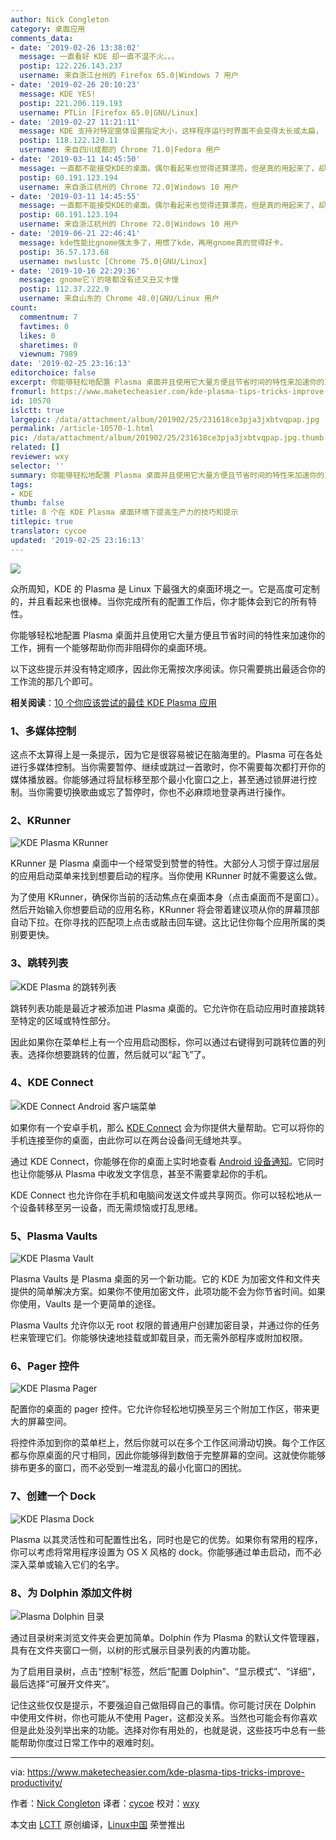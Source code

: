 ```yaml
---
author: Nick Congleton
category: 桌面应用
comments_data:
- date: '2019-02-26 13:38:02'
  message: 一直看好 KDE 却一直不温不火。。。
  postip: 122.226.143.237
  username: 来自浙江台州的 Firefox 65.0|Windows 7 用户
- date: '2019-02-26 20:10:23'
  message: KDE YES!
  postip: 221.206.119.193
  username: PTLin [Firefox 65.0|GNU/Linux]
- date: '2019-02-27 11:21:11'
  message: KDE 支持对特定窗体设置指定大小，这样程序运行时界面不会变得太长或太扁， 不好操作。不知道 Gnome 3 又没有类似插件。
  postip: 118.122.120.11
  username: 来自四川成都的 Chrome 71.0|Fedora 用户
- date: '2019-03-11 14:45:50'
  message: 一直都不能接受KDE的桌面。偶尔看起来也觉得还算漂亮，但是真的用起来了，却十分不舒服，所以我还是比较讨厌KDE。
  postip: 60.191.123.194
  username: 来自浙江杭州的 Chrome 72.0|Windows 10 用户
- date: '2019-03-11 14:45:55'
  message: 一直都不能接受KDE的桌面。偶尔看起来也觉得还算漂亮，但是真的用起来了，却十分不舒服，所以我还是比较讨厌KDE。
  postip: 60.191.123.194
  username: 来自浙江杭州的 Chrome 72.0|Windows 10 用户
- date: '2019-06-21 22:46:41'
  message: kde性能比gnome强太多了，用惯了kde，再用gnome真的觉得好卡。
  postip: 36.57.173.68
  username: nwslustc [Chrome 75.0|GNU/Linux]
- date: '2019-10-16 22:29:36'
  message: gnome它丫的啥都没有还又丑又卡慢
  postip: 112.37.222.9
  username: 来自山东的 Chrome 48.0|GNU/Linux 用户
count:
  commentnum: 7
  favtimes: 0
  likes: 0
  sharetimes: 0
  viewnum: 7989
date: '2019-02-25 23:16:13'
editorchoice: false
excerpt: 你能够轻松地配置 Plasma 桌面并且使用它大量方便且节省时间的特性来加速你的工作，拥有一个能够帮助你而非阻碍你的桌面环境。
fromurl: https://www.maketecheasier.com/kde-plasma-tips-tricks-improve-productivity/
id: 10570
islctt: true
largepic: /data/attachment/album/201902/25/231618ce3pja3jxbtvqpap.jpg
permalink: /article-10570-1.html
pic: /data/attachment/album/201902/25/231618ce3pja3jxbtvqpap.jpg.thumb.jpg
related: []
reviewer: wxy
selector: ''
summary: 你能够轻松地配置 Plasma 桌面并且使用它大量方便且节省时间的特性来加速你的工作，拥有一个能够帮助你而非阻碍你的桌面环境。
tags:
- KDE
thumb: false
title: 8 个在 KDE Plasma 桌面环境下提高生产力的技巧和提示
titlepic: true
translator: cycoe
updated: '2019-02-25 23:16:13'
---
```


![](/data/attachment/album/201902/25/231618ce3pja3jxbtvqpap.jpg)


众所周知，KDE 的 Plasma 是 Linux 下最强大的桌面环境之一。它是高度可定制的，并且看起来也很棒。当你完成所有的配置工作后，你才能体会到它的所有特性。


你能够轻松地配置 Plasma 桌面并且使用它大量方便且节省时间的特性来加速你的工作，拥有一个能够帮助你而非阻碍你的桌面环境。


以下这些提示并没有特定顺序，因此你无需按次序阅读。你只需要挑出最适合你的工作流的那几个即可。


**相关阅读**：[10 个你应该尝试的最佳 KDE Plasma 应用](https://www.maketecheasier.com/10-best-kde-plasma-applications/ "10 of the Best KDE Plasma Applications You Should Try")


### 1、多媒体控制


这点不太算得上是一条提示，因为它是很容易被记在脑海里的。Plasma 可在各处进行多媒体控制。当你需要暂停、继续或跳过一首歌时，你不需要每次都打开你的媒体播放器。你能够通过将鼠标移至那个最小化窗口之上，甚至通过锁屏进行控制。当你需要切换歌曲或忘了暂停时，你也不必麻烦地登录再进行操作。


### 2、KRunner


![KDE Plasma KRunner](/data/attachment/album/201902/25/231621go6jk66nv0nofjn0.jpg "KDE Plasma KRunner")


KRunner 是 Plasma 桌面中一个经常受到赞誉的特性。大部分人习惯于穿过层层的应用启动菜单来找到想要启动的程序。当你使用 KRunner 时就不需要这么做。


为了使用 KRunner，确保你当前的活动焦点在桌面本身（点击桌面而不是窗口）。然后开始输入你想要启动的应用名称，KRunner 将会带着建议项从你的屏幕顶部自动下拉。在你寻找的匹配项上点击或敲击回车键。这比记住你每个应用所属的类别要更快。


### 3、跳转列表


![KDE Plasma 的跳转列表](/data/attachment/album/201902/25/231624y11czrpi772lxlxc.jpg "KDE Plasma Jump Lists")


跳转列表功能是最近才被添加进 Plasma 桌面的。它允许你在启动应用时直接跳转至特定的区域或特性部分。


因此如果你在菜单栏上有一个应用启动图标，你可以通过右键得到可跳转位置的列表。选择你想要跳转的位置，然后就可以“起飞”了。


### 4、KDE Connect


![KDE Connect Android 客户端菜单](/data/attachment/album/201902/25/231625gw4vj7dhsfhf578r.jpg "KDE Connect Menu Android")


如果你有一个安卓手机，那么 [KDE Connect](https://www.maketecheasier.com/send-receive-sms-linux-kde-connect/) 会为你提供大量帮助。它可以将你的手机连接至你的桌面，由此你可以在两台设备间无缝地共享。


通过 KDE Connect，你能够在你的桌面上实时地查看 [Android 设备通知](https://www.maketecheasier.com/android-notifications-ubuntu-kde-connect/)。它同时也让你能够从 Plasma 中收发文字信息，甚至不需要拿起你的手机。


KDE Connect 也允许你在手机和电脑间发送文件或共享网页。你可以轻松地从一个设备转移至另一设备，而无需烦恼或打乱思绪。


### 5、Plasma Vaults


![KDE Plasma Vault](/data/attachment/album/201902/25/231626hd2frdlk42mrd8nr.jpg "KDE Plasma Vault")


Plasma Vaults 是 Plasma 桌面的另一个新功能。它的 KDE 为加密文件和文件夹提供的简单解决方案。如果你不使用加密文件，此项功能不会为你节省时间。如果你使用，Vaults 是一个更简单的途径。


Plasma Vaults 允许你以无 root 权限的普通用户创建加密目录，并通过你的任务栏来管理它们。你能够快速地挂载或卸载目录，而无需外部程序或附加权限。


### 6、Pager 控件


![KDE Plasma Pager](/data/attachment/album/201902/25/231629mzf4abz4b81a9is1.jpg "KDE Plasma Pager")


配置你的桌面的 pager 控件。它允许你轻松地切换至另三个附加工作区，带来更大的屏幕空间。


将控件添加到你的菜单栏上，然后你就可以在多个工作区间滑动切换。每个工作区都与你原桌面的尺寸相同，因此你能够得到数倍于完整屏幕的空间。这就使你能够排布更多的窗口，而不必受到一堆混乱的最小化窗口的困扰。


### 7、创建一个 Dock


![KDE Plasma Dock](/data/attachment/album/201902/25/231631qilx0zicp2pve33f.jpg "KDE Plasma Dock")


Plasma 以其灵活性和可配置性出名，同时也是它的优势。如果你有常用的程序，你可以考虑将常用程序设置为 OS X 风格的 dock。你能够通过单击启动，而不必深入菜单或输入它们的名字。


### 8、为 Dolphin 添加文件树


![Plasma Dolphin 目录](/data/attachment/album/201902/25/231639i96fx79x79xz2kf9.jpg "Plasma Dolphin Directory")


通过目录树来浏览文件夹会更加简单。Dolphin 作为 Plasma 的默认文件管理器，具有在文件夹窗口一侧，以树的形式展示目录列表的内置功能。


为了启用目录树，点击“控制”标签，然后“配置 Dolphin”、“显示模式”、“详细”，最后选择“可展开文件夹”。


记住这些仅仅是提示，不要强迫自己做阻碍自己的事情。你可能讨厌在 Dolphin 中使用文件树，你也可能从不使用 Pager，这都没关系。当然也可能会有你喜欢但是此处没列举出来的功能。选择对你有用处的，也就是说，这些技巧中总有一些能帮助你度过日常工作中的艰难时刻。




---


via: <https://www.maketecheasier.com/kde-plasma-tips-tricks-improve-productivity/>


作者：[Nick Congleton](https://www.maketecheasier.com/author/nickcongleton/) 译者：[cycoe](https://github.com/cycoe) 校对：[wxy](https://github.com/wxy)


本文由 [LCTT](https://github.com/LCTT/TranslateProject) 原创编译，[Linux中国](https://linux.cn/) 荣誉推出